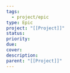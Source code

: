 ```yaml
---
tags:
  - project/epic
type: Epic
project: "[[Project]]"
status:
priority:
due:
cover:
description:
parent: "[[Project]]"
---
```

